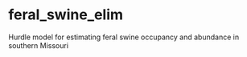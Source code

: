 # feral_swine_elim
Hurdle model for estimating feral swine occupancy and abundance in southern Missouri

